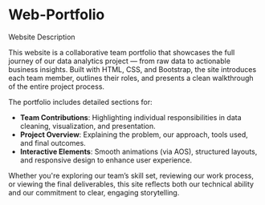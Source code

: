 # Web-Portfolio
Website Description

This website is a collaborative team portfolio that showcases the full journey of our data analytics project — from raw data to actionable business insights. Built with HTML, CSS, and Bootstrap, the site introduces each team member, outlines their roles, and presents a clean walkthrough of the entire project process.

The portfolio includes detailed sections for:

* **Team Contributions**: Highlighting individual responsibilities in data cleaning, visualization, and presentation.
* **Project Overview**: Explaining the problem, our approach, tools used, and final outcomes.
* **Interactive Elements**: Smooth animations (via AOS), structured layouts, and responsive design to enhance user experience.

Whether you're exploring our team’s skill set, reviewing our work process, or viewing the final deliverables, this site reflects both our technical ability and our commitment to clear, engaging storytelling.

